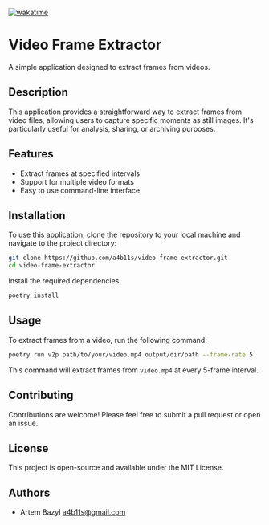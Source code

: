 [![wakatime](https://wakatime.com/badge/user/018ed2aa-e4fd-4336-bab8-464a091e41b7/project/9370eddc-4f98-44c7-bdb3-2abb2404410c.svg)](https://wakatime.com/badge/user/018ed2aa-e4fd-4336-bab8-464a091e41b7/project/9370eddc-4f98-44c7-bdb3-2abb2404410c)

# Video Frame Extractor

A simple application designed to extract frames from videos.

## Description

This application provides a straightforward way to extract frames from video files, allowing users to capture specific moments as still images. It's particularly useful for analysis, sharing, or archiving purposes.

## Features

- Extract frames at specified intervals
- Support for multiple video formats
- Easy to use command-line interface

## Installation

To use this application, clone the repository to your local machine and navigate to the project directory:

```sh
git clone https://github.com/a4b11s/video-frame-extractor.git
cd video-frame-extractor
```

Install the required dependencies:

```sh
poetry install
```

## Usage

To extract frames from a video, run the following command:

```sh
poetry run v2p path/to/your/video.mp4 output/dir/path --frame-rate 5
```

This command will extract frames from `video.mp4` at every 5-frame interval.

## Contributing

Contributions are welcome! Please feel free to submit a pull request or open an issue.

## License

This project is open-source and available under the MIT License.

## Authors

- Artem Bazyl <a4b11s@gmail.com>
